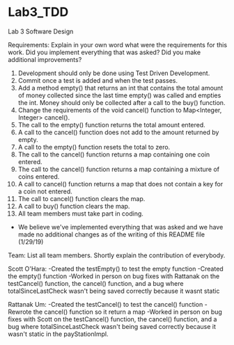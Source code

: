 # Lab3_TDD
Lab 3 Software Design


Requirements: Explain in your own word what were the requirements for this work.  Did you implement everything that was asked? Did you make additional improvements? 

  1. Development should only be done using Test Driven Development.
  2. Commit once a test is added and when the test passes.
  3. Add a method empty() that returns an int that contains the total amount of money collected since the last time empty() was called and empties the int. Money should only be collected after a call to the buy() function.
  4. Change the requirements of the void cancel() function to Map<Integer, Integer> cancel(). 
  5. The call to the empty() function returns the total amount entered.
  6. A call to the cancel() function does not add to the amount returned by empty.
  7. A call to the empty() function resets the total to zero.
  8. The call to the cancel() function returns a map containing one coin entered. 
  9. The call to the cancel() function returns a map containing a mixture of coins entered. 
  10. A call to cancel() function returns a map that does not contain a key for a coin not entered. 
  11. The call to cancel() function clears the map.
  12. A call to buy() function clears the map.
  13. All team members must take part in coding. 
  
  - We believe we've implemented everything that was asked and we have made no additional changes as of the writing of this README file (1/29/19)


Team: List all team members. Shortly explain the contribution of everybody.  

Scott O'Hara:
  -Created the testEmpty() to test the empty function
  -Created the empty() function 
  -Worked in person on bug fixes with Rattanak on the testCancel() function, the cancel() function, and a bug where totalSinceLastCheck wasn't being saved correctly because it wasnt static
  
Rattanak Um:
  -Created the testCancel() to test the cancel() function
  -Rewrote the cancel() function so it return a map
  -Worked in person on bug fixes with Scott on the testCancel() function, the cancel() function, and a bug where totalSinceLastCheck wasn't being saved correctly because it wasn't static in the payStationImpl.
